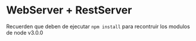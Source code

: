 # WebServer + RestServer

Recuerden que deben de ejecutar ``` npm install ``` para recontruir los modulos de node v3.0.0